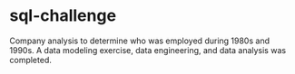 # sql-challenge
Company analysis to determine who was employed during 1980s and 1990s. A data modeling exercise, data engineering, and data analysis was completed.